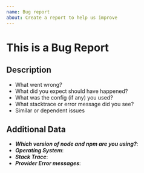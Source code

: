 ```yaml
---
name: Bug report
about: Create a report to help us improve
---
```


<!--
1. If you have a question and not a bug report please ask first at https://github.com/getndazn/kopytko-eslint-plugin/issues
2. Please check if an issue already exists. This bug may have already been documented
3. Check out and follow our Guidelines: https://github.com/getndazn/kopytko-eslint-plugin/blob/master/CONTRIBUTING.md
4. Fill out the whole template so we have a good overview on the issue
5. Do not remove any section of the template. If something is not applicable leave it empty but leave it in the Issue
6. Please follow the template, otherwise we'll have to ask you to update it
-->

# This is a Bug Report

## Description

* What went wrong?
* What did you expect should have happened?
* What was the config (if any) you used?
* What stacktrace or error message did you see?
* Similar or dependent issues

## Additional Data

* ***Which version of node and npm are you using?***:
* ***Operating System***:
* ***Stack Trace***:
* ***Provider Error messages***:
